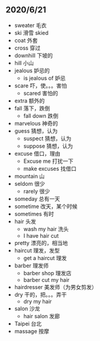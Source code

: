 ## 2020/6/21
- sweater 毛衣
- ski 滑雪 skied
- coat 外套
- cross 穿过
- downhill 下坡的
- hill 小山
- jealous 妒忌的
    - is jealous of 妒忌
- scare 吓，使。。。害怕
    - scared 害怕的
- extra 额外的
- fall 落下，跌倒
    - fall down 跌倒
- marvelous 神奇的
- guess 猜想，认为
    - suspect 猜想，认为
    - suppose 猜想，认为
- excuse 借口，理由
    - Excuse me 打扰一下
    - make excuses 找借口
- mountain 山
- seldom 很少
    - rarely 很少
- someday 总有一天
- sometime 改天，某个时候
- sometimes 有时
- hair 头发
    - wash my hair 洗头
    - I have hair cut
- pretty 漂亮的，相当地
- haircut 理发，发型
    - get a haircut 理发
- barber 理发师
    - barber shop 理发店
    - barber cut my hair
- hairdresser 美发师（为男女剪发）
- dry 干的，把。。。弄干
    - dry my hair
- salon 沙龙
    - hair salon 发廊
- Taipei 台北
- massage 按摩
 
